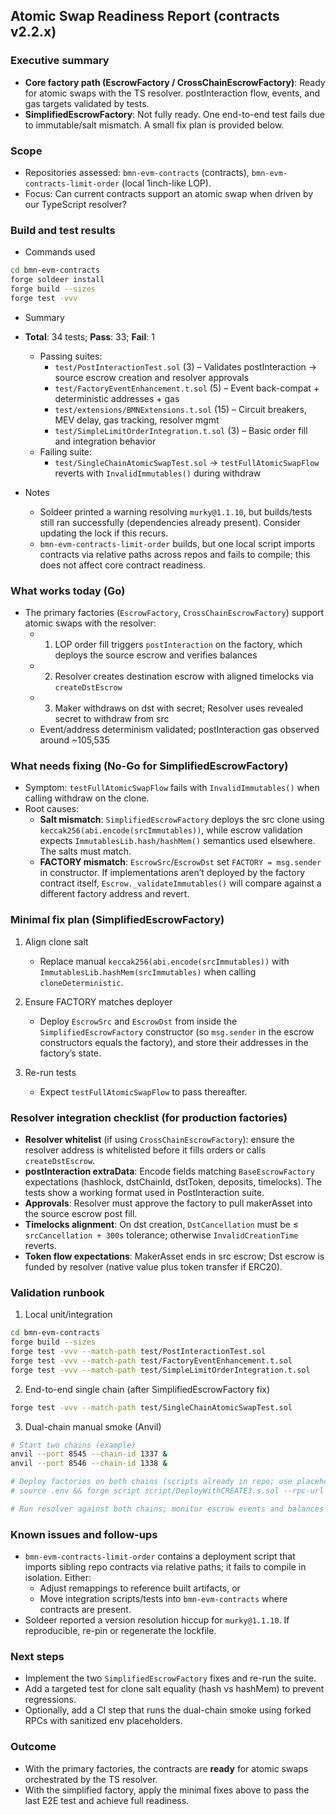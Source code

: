 ## Atomic Swap Readiness Report (contracts v2.2.x)

### Executive summary

- **Core factory path (EscrowFactory / CrossChainEscrowFactory)**: Ready for atomic swaps with the TS resolver. postInteraction flow, events, and gas targets validated by tests.
- **SimplifiedEscrowFactory**: Not fully ready. One end-to-end test fails due to immutable/salt mismatch. A small fix plan is provided below.

### Scope

- Repositories assessed: `bmn-evm-contracts` (contracts), `bmn-evm-contracts-limit-order` (local 1inch-like LOP).
- Focus: Can current contracts support an atomic swap when driven by our TypeScript resolver?

### Build and test results

- Commands used

```bash
cd bmn-evm-contracts
forge soldeer install
forge build --sizes
forge test -vvv
```

- Summary

- **Total**: 34 tests; **Pass**: 33; **Fail**: 1
  - Passing suites:
    - `test/PostInteractionTest.sol` (3) – Validates postInteraction → source escrow creation and resolver approvals
    - `test/FactoryEventEnhancement.t.sol` (5) – Event back-compat + deterministic addresses + gas
    - `test/extensions/BMNExtensions.t.sol` (15) – Circuit breakers, MEV delay, gas tracking, resolver mgmt
    - `test/SimpleLimitOrderIntegration.t.sol` (3) – Basic order fill and integration behavior
  - Failing suite:
    - `test/SingleChainAtomicSwapTest.sol` → `testFullAtomicSwapFlow` reverts with `InvalidImmutables()` during withdraw

- Notes
  - Soldeer printed a warning resolving `murky@1.1.10`, but builds/tests still ran successfully (dependencies already present). Consider updating the lock if this recurs.
  - `bmn-evm-contracts-limit-order` builds, but one local script imports contracts via relative paths across repos and fails to compile; this does not affect core contract readiness.

### What works today (Go)

- The primary factories (`EscrowFactory`, `CrossChainEscrowFactory`) support atomic swaps with the resolver:
  - 1) LOP order fill triggers `postInteraction` on the factory, which deploys the source escrow and verifies balances
  - 2) Resolver creates destination escrow with aligned timelocks via `createDstEscrow`
  - 3) Maker withdraws on dst with secret; Resolver uses revealed secret to withdraw from src
  - Event/address determinism validated; postInteraction gas observed around ~105,535

### What needs fixing (No-Go for SimplifiedEscrowFactory)

- Symptom: `testFullAtomicSwapFlow` fails with `InvalidImmutables()` when calling withdraw on the clone.
- Root causes:
  - **Salt mismatch**: `SimplifiedEscrowFactory` deploys the src clone using `keccak256(abi.encode(srcImmutables))`, while escrow validation expects `ImmutablesLib.hash/hashMem()` semantics used elsewhere. The salts must match.
  - **FACTORY mismatch**: `EscrowSrc`/`EscrowDst` set `FACTORY = msg.sender` in constructor. If implementations aren’t deployed by the factory contract itself, `Escrow._validateImmutables()` will compare against a different factory address and revert.

### Minimal fix plan (SimplifiedEscrowFactory)

1) Align clone salt
   - Replace manual `keccak256(abi.encode(srcImmutables))` with `ImmutablesLib.hashMem(srcImmutables)` when calling `cloneDeterministic`.

2) Ensure FACTORY matches deployer
   - Deploy `EscrowSrc` and `EscrowDst` from inside the `SimplifiedEscrowFactory` constructor (so `msg.sender` in the escrow constructors equals the factory), and store their addresses in the factory’s state.

3) Re-run tests
   - Expect `testFullAtomicSwapFlow` to pass thereafter.

### Resolver integration checklist (for production factories)

- **Resolver whitelist** (if using `CrossChainEscrowFactory`): ensure the resolver address is whitelisted before it fills orders or calls `createDstEscrow`.
- **postInteraction extraData**: Encode fields matching `BaseEscrowFactory` expectations (hashlock, dstChainId, dstToken, deposits, timelocks). The tests show a working format used in PostInteraction suite.
- **Approvals**: Resolver must approve the factory to pull makerAsset into the source escrow post fill.
- **Timelocks alignment**: On dst creation, `DstCancellation` must be ≤ `srcCancellation + 300s` tolerance; otherwise `InvalidCreationTime` reverts.
- **Token flow expectations**: MakerAsset ends in src escrow; Dst escrow is funded by resolver (native value plus token transfer if ERC20).

### Validation runbook

1) Local unit/integration

```bash
cd bmn-evm-contracts
forge build --sizes
forge test -vvv --match-path test/PostInteractionTest.sol
forge test -vvv --match-path test/FactoryEventEnhancement.t.sol
forge test -vvv --match-path test/SimpleLimitOrderIntegration.t.sol
```

2) End-to-end single chain (after SimplifiedEscrowFactory fix)

```bash
forge test -vvv --match-path test/SingleChainAtomicSwapTest.sol
```

3) Dual-chain manual smoke (Anvil)

```bash
# Start two chains (example)
anvil --port 8545 --chain-id 1337 &
anvil --port 8546 --chain-id 1338 &

# Deploy factories on both chains (scripts already in repo; use placeholders for RPC/keys)
# source .env && forge script script/DeployWithCREATE3.s.sol --rpc-url $BASE_RPC_URL --broadcast

# Run resolver against both chains; monitor escrow events and balances
```

### Known issues and follow-ups

- `bmn-evm-contracts-limit-order` contains a deployment script that imports sibling repo contracts via relative paths; it fails to compile in isolation. Either:
  - Adjust remappings to reference built artifacts, or
  - Move integration scripts/tests into `bmn-evm-contracts` where contracts are present.
- Soldeer reported a version resolution hiccup for `murky@1.1.10`. If reproducible, re-pin or regenerate the lockfile.

### Next steps

- Implement the two `SimplifiedEscrowFactory` fixes and re-run the suite.
- Add a targeted test for clone salt equality (hash vs hashMem) to prevent regressions.
- Optionally, add a CI step that runs the dual-chain smoke using forked RPCs with sanitized env placeholders.

### Outcome

- With the primary factories, the contracts are **ready** for atomic swaps orchestrated by the TS resolver.
- With the simplified factory, apply the minimal fixes above to pass the last E2E test and achieve full readiness.


